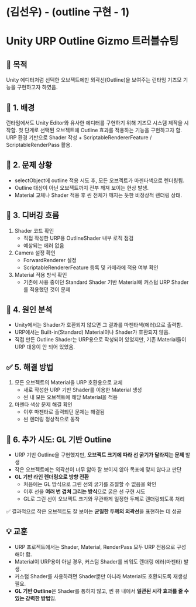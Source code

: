 
# (김선우) - (outline 구현 - 1)

# Unity URP Outline Gizmo 트러블슈팅

## 🎯 목적

Unity 에디터처럼 선택한 오브젝트에만 외곽선(Outline)을 보여주는 런타임 기즈모 기능을 구현하고자 하였음.

## 📌 1. 배경

런타임에서도 Unity Editor와 유사한 에디터를 구현하기 위해 기즈모 시스템 제작을 시작함.
첫 단계로 선택된 오브젝트에 Outline 효과를 적용하는 기능을 구현하고자 함.
URP 환경 기반으로 Shader 작성 + ScriptableRendererFeature / ScriptableRenderPass 활용.

## 📌 2. 문제 상황

- selectObject에 outline 적용 시도 후, 모든 오브젝트가 마젠타색으로 렌더링됨.
- Outline 대상이 아닌 오브젝트까지 전부 깨져 보이는 현상 발생.
- Material 교체나 Shader 적용 후 씬 전체가 깨지는 듯한 비정상적 렌더링 상태.

## 📌 3. 디버깅 흐름

1. Shader 코드 확인
    - 직접 작성한 URP용 OutlineShader 내부 로직 점검
    - 예상되는 에러 없음
2. Camera 설정 확인
    - ForwardRenderer 설정
    - ScriptableRendererFeature 등록 및 카메라에 적용 여부 확인
3. Material 적용 방식 확인
    - 기존에 사용 중이던 Standard Shader 기반 Material에 커스텀 URP Shader를 적용했던 것이 문제

## 📌 4. 원인 분석

- Unity에서는 Shader가 호환되지 않으면 그 결과를 마젠타색(에러)으로 출력함.
- URP에서는 Built-in(Standard) Material이나 Shader가 호환되지 않음.
- 직접 만든 Outline Shader는 URP용으로 작성되어 있었지만, 기존 Material들이 URP 대응이 안 되어 있었음.

## ✅ 5. 해결 방법

1. 모든 오브젝트의 Material을 URP 호환용으로 교체
    - 새로 작성한 URP 기반 Shader를 이용한 Material 생성
    - 씬 내 모든 오브젝트에 해당 Material을 적용
2. 마젠타 색상 문제 해결 확인
    - 이후 마젠타로 출력되던 문제는 해결됨
    - 씬 렌더링 정상적으로 동작

## 🔄 6. 추가 시도: GL 기반 Outline

- URP 기반 Outline을 구현했지만, **오브젝트 크기에 따라 선 굵기가 달라지는 문제** 발생
- 작은 오브젝트에는 외곽선이 너무 얇아 잘 보이지 않아 목표에 맞지 않다고 판단
- **GL 기반 라인 렌더링으로 방향 전환**
    - 처음에는 GL 방식으로 그린 선의 굵기를 조절할 수 없음을 확인
    - 이후 선을 **여러 번 겹쳐 그리는 방식**으로 굵은 선 구현 시도
    - GL로 그린 선이 오브젝트 크기와 무관하게 일정한 두께로 렌더링되도록 처리

✅ 결과적으로 작은 오브젝트도 잘 보이는 **균일한 두께의 외곽선**을 표현하는 데 성공

## 💡 교훈

- URP 프로젝트에서는 Shader, Material, RenderPass 모두 URP 전용으로 구성해야 함.
- Material이 URP용이 아닐 경우, 커스텀 Shader를 씌워도 렌더링 에러(마젠타) 발생.
- 커스텀 Shader를 사용하려면 Shader뿐만 아니라 Material도 호환되도록 재생성 필요.
- **GL 기반 Outline**은 Shader를 통하지 않고, 씬 뷰 내에서 **일관된 시각 효과를 줄 수 있는 강력한 방법**임.
